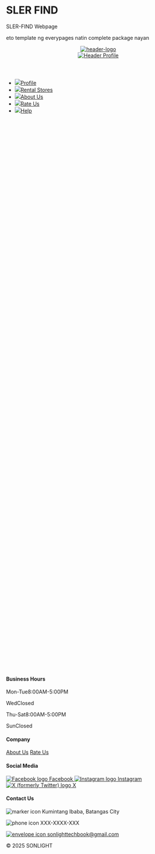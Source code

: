 # SLER FIND
 SLER-FIND Webpage

eto template ng everypages natin complete package nayan
<!DOCTYPE html>
<html lang="en">
<head>
  <meta charset="UTF-8" />
  <meta name="viewport" content="width=device-width, initial-scale=1.0"/>
  <title>Home | SonLight</title>
  <link rel="stylesheet" href="styles/style.css" />
  <link rel="stylesheet" href="styles/mobile-screen.css">
  <link rel="icon" type="image/x-icon" href="images/favicon.ico" />
</head>
<body>
  <header>
    <div class="left-header">
      <div id="toggleBtn" class="burger" onclick="toggleBurger(this)">
        <div class="bar"></div>
        <div class="bar"></div>
        <div class="bar"></div>
      </div>
      <div class="logo">
        <a href="shops.html"><img src="images/transparent-logo.png" alt="header-logo"></a>
      </div>
    </div>
    <div class="right-header">
      <a href="#"><img id="header-profile" src="images/icons/profile-icon.svg" alt="Header Profile"></a>
    </div>
  </header>

  <aside class="sidebar collapsed" id="sidebar">
    <ul>
      <li><a href="profile.html"><img src="images/icons/profile-icon.svg"><span>Profile</span></a></li>
      <li><a href="index.html"><img src="images/icons/store-icon.svg"><span>Rental Stores</span></a></li>
      <li><a href="about.html"><img src="images/icons/about-icon.svg"><span>About Us</span></a></li>
      <li><a href="#"><img src="images/icons/star-icon.svg"><span>Rate Us</span></a></li>
      <li id="sidebar-help"><a href="#"><img src="images/icons/help-icon.svg"><span>Help</span></a></li>
    </ul>
  </aside>

<!-- empty part meaning sa loob neto nyo ilalagay yung contents ng page nyo -->
  <div style="height: 1500px;"></div>
<!-- empty part meaning sa loob neto nyo ilalagay yung contents ng page nyo -->
  
  <footer id="footer">
    <div class="footer-container">
      <div class="footer-section">
        <h4>Business Hours</h4>
        <div id="business-schedule">
            <p><span>Mon-Tue</span><span>8:00AM-5:00PM</span></p>
            <p><span>Wed</span><span>Closed</span></p>
            <p><span>Thu-Sat</span><span>8:00AM-5:00PM</span></p>
            <p><span>Sun</span><span>Closed</span></p>
        </div>
      </div>
      <div class="footer-section">
        <h4>Company</h4>
        <a href="#">About Us</a>
        <!-- <a href="#">Plans</a> -->
        <a href="#">Rate Us</a>
        <!-- <a href="#">Reviews</a> -->
      </div>
      <div class="footer-section">
        <h4>Social Media</h4>
        <a href="https://www.facebook.com/profile.php?id=61575287158489&rdid=9G0tAtgboeRMjx7O&share_url=https%3A%2F%2Fwww.facebook.com%2Fshare%2F19PLDjETWB%2F" target="_blank">
          <img class="footer-icons" src="images/footer icons/facebook.svg" alt="Facebook logo">
          Facebook
        </a>
        <a href="https://www.instagram.com/so_n_light/" target="_blank">
          <img class="footer-icons" src="images/footer icons/instagram.svg" alt="Instagram logo">
          Instagram
        </a>
        <a href="https://x.com/so_n_light" target="_blank">
          <img class="footer-icons" src="images/footer icons/x.svg" alt="X (formerly Twitter) logo">
          X
        </a>
      </div>
      <div class="footer-section">
        <h4>Contact Us</h4>
        <p>
          <img class="footer-icons" src="images/footer icons/marker.svg" alt="marker icon">
          Kumintang Ibaba, Batangas City
        </p>
        <p>
          <img class="footer-icons" src="images/footer icons/phone-call.svg" alt="phone icon">
          XXX-XXXX-XXX
        </p>
        <a href="mailto:sonlighttechbook@gmail.com">
          <img class="footer-icons" src="images/footer icons/envelope.svg" alt="envelope icon">
          sonlighttechbook@gmail.com
        </a>
      </div>
    </div>
    <p class="bottom-note">© 2025 SONLIGHT</p>
  </footer>

  <script src="scripts/script.js"></script>
</body>
</html>
